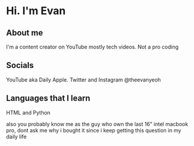 # Hi. I'm Evan
## About me
I'm a content creator on YouTube mostly tech videos. Not a pro coding

## Socials
YouTube aka Daily Apple. Twitter and Instagram @theevanyeoh

## Languages that I learn
HTML and Python

also you probably know me as the guy who own the last 16" intel macbook pro, dont ask me why i bought it since i keep getting this question in my daily life
